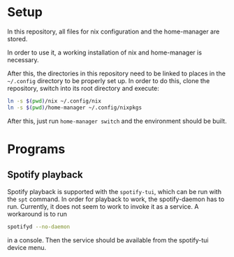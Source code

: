 # Setup

In this repository, all files for nix configuration and the home-manager are stored.

In order to use it, a working installation of nix and home-manager is necessary.

After this, the directories in this repository need to be linked to places in the
`~/.config` directory to be properly set up. In order to do this, clone the
repository, switch into its root directory and execute:

```bash
ln -s $(pwd)/nix ~/.config/nix
ln -s $(pwd)/home-manager ~/.config/nixpkgs
```

After this, just run `home-manager switch` and the environment should be built.

# Programs

## Spotify playback

Spotify playback is supported with the `spotify-tui`, which can be run with the `spt` command.
In order for playback to work, the spotify-daemon has to run. Currently, it does not seem
to work to invoke it as a service. A workaround is to run
```bash
spotifyd --no-daemon
```
in a console. Then the service should be available from the spotify-tui device menu.
